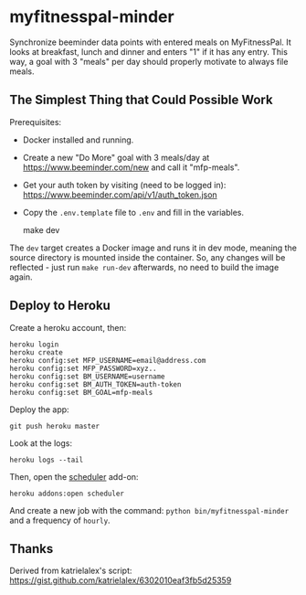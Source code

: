 # myfitnesspal-minder

Synchronize beeminder data points with entered meals on MyFitnessPal. It looks at breakfast,
lunch and dinner and enters "1" if it has any entry. This way, a goal with 3 "meals" per day should
properly motivate to always file meals.

## The Simplest Thing that Could Possible Work

Prerequisites:
* Docker installed and running.
* Create a new "Do More" goal with 3 meals/day at https://www.beeminder.com/new and call it "mfp-meals".
* Get your auth token by visiting (need to be logged in): https://www.beeminder.com/api/v1/auth_token.json
* Copy the `.env.template` file to `.env` and fill in the variables.

    make dev

The `dev` target creates a Docker image and runs it in dev mode, meaning the source directory is mounted inside the container. So, any changes will be reflected - just run `make run-dev` afterwards, no need to build the image again.

## Deploy to Heroku

Create a heroku account, then:

    heroku login
    heroku create
    heroku config:set MFP_USERNAME=email@address.com
    heroku config:set MFP_PASSWORD=xyz..
    heroku config:set BM_USERNAME=username
    heroku config:set BM_AUTH_TOKEN=auth-token
    heroku config:set BM_GOAL=mfp-meals

Deploy the app:

    git push heroku master

Look at the logs:

    heroku logs --tail

Then, open the [scheduler](https://devcenter.heroku.com/articles/scheduler#scheduling-jobs) add-on:

    heroku addons:open scheduler

And create a new job with the command: `python bin/myfitnesspal-minder` and a frequency of `hourly`.

## Thanks

Derived from katrielalex's script: https://gist.github.com/katrielalex/6302010eaf3fb5d25359
